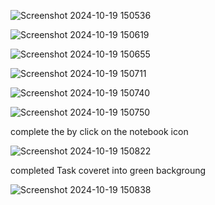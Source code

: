 ![Screenshot 2024-10-19 150536](https://github.com/user-attachments/assets/b4e304be-929d-4ffe-89ce-0ab466a1e0e5)


![Screenshot 2024-10-19 150619](https://github.com/user-attachments/assets/f13b1416-63a9-4613-947b-6b8bb4ed504b)


![Screenshot 2024-10-19 150655](https://github.com/user-attachments/assets/5c0283e5-559b-4941-90ff-2ba5152f1f48)


![Screenshot 2024-10-19 150711](https://github.com/user-attachments/assets/ba2e0e6a-b133-4b0d-8177-afd509fbf5ca)


![Screenshot 2024-10-19 150740](https://github.com/user-attachments/assets/d8eead1b-7a01-4e37-bd92-c8a61754024d)


![Screenshot 2024-10-19 150750](https://github.com/user-attachments/assets/2338fc25-6241-4ed2-af07-0df63c8f9552)

complete the by click on the notebook icon 

![Screenshot 2024-10-19 150822](https://github.com/user-attachments/assets/96b92471-dcf0-4c63-9ea0-273573d7ed28)

completed Task coveret into green backgroung

![Screenshot 2024-10-19 150838](https://github.com/user-attachments/assets/90ad03eb-6b61-47dc-8362-83edebfac4bb)


